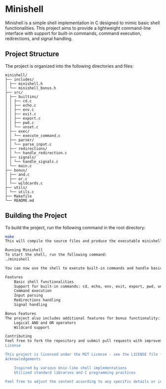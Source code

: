 # Minishell

Minishell is a simple shell implementation in C designed to mimic basic shell functionalities. This project aims to provide a lightweight command-line interface with support for built-in commands, command execution, redirections, and signal handling.

## Project Structure

The project is organized into the following directories and files:
```
minishell/
├── includes/
│ ├── minishell.h
│ └── minishell_bonus.h
├── src/
│ ├── builtins/
│ │ ├── cd.c
│ │ ├── echo.c
│ │ ├── env.c
│ │ ├── exit.c
│ │ ├── export.c
│ │ ├── pwd.c
│ │ └── unset.c
│ ├── exec/
│ │ └── execute_command.c
│ ├── parser/
│ │ └── parse_input.c
│ ├── redirections/
│ │ └── handle_redirection.c
│ ├── signals/
│ │ └── handle_signals.c
│ └── main.c
├── bonus/
│ ├── and.c
│ ├── or.c
│ └── wildcards.c
├── utils/
│ └── utils.c
├── Makefile
└── README.md
```
## Building the Project

To build the project, run the following command in the root directory:

```bash
make
This will compile the source files and produce the executable minishell.

Running Minishell
To start the shell, run the following command:
./minishell

You can now use the shell to execute built-in commands and handle basic shell operations.

Features
    Basic shell functionalities
    Support for built-in commands: cd, echo, env, exit, export, pwd, unset
    Command execution
    Input parsing
    Redirections handling
    Signal handling

Bonus Features
The project also includes additional features for bonus functionality:
    Logical AND and OR operators
    Wildcard support

Contributing
Feel free to fork the repository and submit pull requests with improvements or bug fixes. Please ensure your code adheres to the project's coding style and includes appropriate tests.
License

This project is licensed under the MIT License - see the LICENSE file for details.
Acknowledgements

    Inspired by various Unix-like shell implementations
    Utilized standard libraries and C programming practices

Feel free to adjust the content according to any specific details or instructions relate